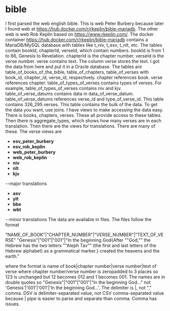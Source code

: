 # bible
I first parsed the web english bible. This is web Peter Burbery because later I found web at https://hub.docker.com/r/rkeplin/bible-mariadb. The other web is web Rob Keplin based on https://www.rkeplin.com/. The docker container https://hub.docker.com/r/rkeplin/bible-mariadb contains a MariaDB/MySQL database with tables like t_niv, t_esv, t_nlt, etc. The tables contain bookId, chapterId, verseId, which contain numbers. bookId is from 1 to 66, Genesis to Revelation. chapterId is the chapter number. verseId is the verse number. verse contains text. The column verse stores the text. I got the data from here and put it in a Oracle database. The tables are table_of_books_of_the_bible, table_of_chapters, table_of_verses with book_id, chapter_id, verse_id, respectively. chapter references book. verse references chapter. table_of_types_of_verses contains types of verses. For example, table_of_types_of_verses contains niv and kjv. table_of_verse_datums contains data in data_of_verse_datum. table_of_verse_datums references verse_id and type_of_verse_id. This table contains 326_295 verses. This table contains the bulk of the data. To get the data you want, use joins. I have views to make accessing the data easy. There is books, chapters, verses. These all provide access to these tables. Then there is aggregate_types, which shows how many verses are in each translation. Then there are the views for translations. There are many of these. The verse views are
  - **esv_peter_burbery**
  - **esv_rob_keplin**
  - **web_peter_burbery**
  - **web_rob_keplin**
  - **niv**
  - **nlt**
  - **kjv**

--major translations
  - **asv**
  - **ylt**
  - **bbe**
  - **wbt**

--minor translations
The data are available in files. The files follow the format

"NAME_OF_BOOK"|"CHAPTER_NUMBER"|"VERSE_NUMBER"|"TEXT_OF_VERSE"
"Genesis"|"001"|"001"|"In the beginning God{After ""God,"" the Hebrew has the two letters ""Aleph Tav"" (the first and last letters of the Hebrew alphabet) as a grammatical marker.} created the heavens and the earth."

where the format is
name of book|chapter number|verse number|text of verse
where chapter number/verse number is zeropadded to 3 places so 123 is unchanged but 12 becomes 012 and 1 becomes 001.
The names are in double quotes so "Genesis"|"001"|"001"|"In the beginning God..." not 'Genesis'|'001'|'001'|'In the beginning God...'. The delimiter is |, not "," comma. DSV is delimiter-separated value, not CSV comma-separated value because | pipe is easier to parse and separate than comma. Comma has issues.
